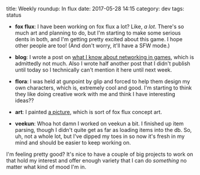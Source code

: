 title: Weekly roundup: In flux
date: 2017-05-28 14:15
category: dev
tags: status

- **fox flux**: I have been working on fox flux a lot?  Like, _a lot_.  There's so much art and planning to do, but I'm starting to make some serious dents in both, and I'm getting pretty excited about this game.  I hope other people are too!  (And don't worry, it'll have a SFW mode.)

- **blog**: I wrote a post on [what I know about networking in games]({filename}/2017-05-22-a-few-tidbits-on-networking-in-games.markdown), which is admittedly not much.  Also I wrote half another post that I didn't publish until today so I technically can't mention it here until next week.

- **flora**: I was held at gunpoint by glip and forced to help them design my own characters, which is, extremely cool and good.  I'm starting to think they like doing creative work with me and think I have interesting ideas??

- **art**: I painted [a picture](https://twitter.com/eevee/status/867960854611763200), which is sort of fox flux concept art.

- **veekun**: Whoa hot damn I worked on veekun a bit.  I finished up item parsing, though I didn't quite get as far as loading items into the db.  So, uh, not a whole lot, but I've dipped my toes in so now it's fresh in my mind and should be easier to keep working on.

I'm feeling pretty good?  It's nice to have a couple of big projects to work on that hold my interest and offer enough variety that I can do _something_ no matter what kind of mood I'm in.
